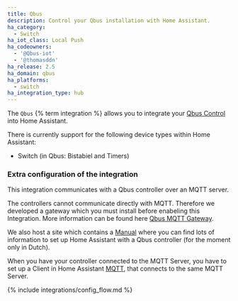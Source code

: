 ```yaml
---
title: Qbus
description: Control your Qbus installation with Home Assistant.
ha_category:
  - Switch
ha_iot_class: Local Push
ha_codeowners:
  - '@Qbus-iot'
  - '@thomasddn'
ha_release: 2.5
ha_domain: qbus
ha_platforms:
  - switch
ha_integration_type: hub
---
```


The `Qbus` {% term integration %} allows you to integrate your [Qbus Control](https://www.qbus.be) into Home Assistant.

There is currently support for the following device types within Home Assistant:

- Switch (in Qbus: Bistabiel and Timers)

### Extra configuration of the integration

This integration communicates with a Qbus controller over an MQTT server.

The controllers cannot communicate directly with MQTT. Therefore we developed a gateway which you must install before enabeling this Integration. More information can be found here [Qbus MQTT Gateway](https://github.com/Qbus-iot/qbus-mqttgw).

We also host a site which contains a [Manual](https://iot.qbus.be/) where you can find lots of information to set up Home Assistant with a Qbus controller (for the moment only in Dutch).

When you have your controller connected to the MQTT Server, you have to set up a Client in Home Assistant [MQTT](https://www.home-assistant.io/integrations/mqtt/), that connects to the same MQTT Server.

{% include integrations/config_flow.md %}
